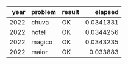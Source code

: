 |   year | problem   | result   |   elapsed |
|-------:|:----------|:---------|----------:|
|   2022 | chuva     | OK       | 0.0341331 |
|   2022 | hotel     | OK       | 0.0344256 |
|   2022 | magico    | OK       | 0.0343235 |
|   2022 | maior     | OK       | 0.033883  |